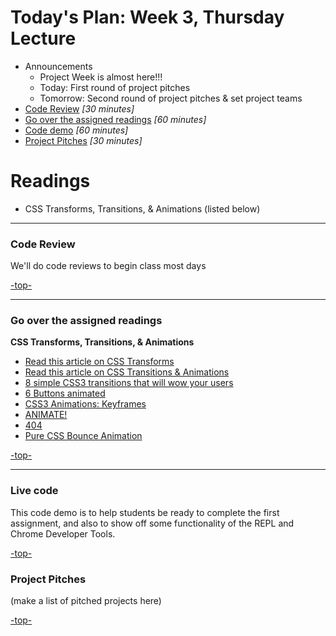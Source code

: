 <a id="top"></a>
# Today's Plan: Week 3, Thursday Lecture

- Announcements
  - Project Week is almost here!!!
  - Today: First round of project pitches
  - Tomorrow: Second round of project pitches & set project teams
- [Code Review](#codereview) *[30 minutes]*
- [Go over the assigned readings](#readings) *[60 minutes]*
- [Code demo](#code) *[60 minutes]*
- [Project Pitches](#pitches) *[30 minutes]*

# Readings

- CSS Transforms, Transitions, & Animations (listed below)

---

<a id="codereview"></a>
### Code Review

We'll do code reviews to begin class most days

[-top-](#top)

---

<a id="readings"></a>
### Go over the assigned readings

**CSS Transforms, Transitions, & Animations**

- [Read this article on CSS Transforms](http://learn.shayhowe.com/advanced-html-css/css-transforms/)
- [Read this article on CSS Transitions & Animations](http://learn.shayhowe.com/advanced-html-css/transitions-animations/)
- [8 simple CSS3 transitions that will wow your users](http://www.webdesignerdepot.com/2014/05/8-simple-css3-transitions-that-will-wow-your-users)
- [6 Buttons animated](http://codepen.io/retyui/pen/ByoaXV)
- [CSS3 Animations: Keyframes](http://codepen.io/akshaychauhan/pen/oAfae)
- [ANIMATE!](http://codepen.io/ryansobol/pen/NPZrNw)
- [404](http://codepen.io/kieranfivestars/pen/MYdQxX)
- [Pure CSS Bounce Animation](http://codepen.io/dp_lewis/pen/gCfBv)

[-top-](#top)

---

<a id="code"></a>
### Live code

This code demo is to help students be ready to complete the first assignment, and also to show off some functionality of the REPL and Chrome Developer Tools.

[-top-](#top)

<a id="pitches"></a>
### Project Pitches

(make a list of pitched projects here)

[-top-](#top)
